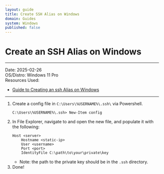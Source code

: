 ```yaml
---
layout: guide
title: Create SSH Alias on Windows
domain: Guides
system: Windows
published: false
---
```


# Create an SSH Alias on Windows

---

Date: 2025-02-26  
OS/Distro: Windows 11 Pro  
Resources Used:  
- [Guide to Creating an ssh Alias on Windows](https://www.linsnotes.com/posts/guide-to-creating-an-ssh-alias-on-windows/)

---

1. Create a config file in `C:\Users\%USERNAME%\.ssh\` via Powershell.
	```
    C:\Users\%USERNAME%\.ssh> New-Item config
    ```
2. In File Explorer, navigate to and open the new file, and populate it with the following:
	```
    Host <server>
    	Hostname <static-ip>
        User <username>
        Port <port>
        IdentityFile C:\path\to\your\private\key
    ```
    - Note: the path to the private key should be in the `.ssh` directory.
3. Done!
